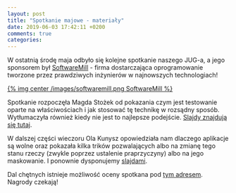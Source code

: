 ```yaml
---
layout: post
title: "Spotkanie majowe - materiały"
date: 2019-06-03 17:42:11 +0200
comments: true
categories: 
---
```

W ostatnią środę maja odbyło się kolejne spotkanie naszego JUG-a, a jego sponsorem był <a href="https://www.softwaremill.com/" target="_blank">SoftwareMill</a> - firma dostarczająca oprogramowanie tworzone przez prawdziwych inżynierów w najnowszych technologiach!

[{% img center /images/softwaremill.png SoftwareMill %}](https://softwaremill.com/)

Spotkanie rozpoczęła Magda Stożek od pokazania czym jest testowanie oparte na właściwościach i jak stosować tę technikę w rozsądny sposób.
Wytłumaczyła również kiedy nie jest to najlepsze podejście. <a href="https://slides.com/magdastozek/property-based-testing/" target="_blank">Slajdy znajdują się tutaj</a>.

W dalszej części wieczoru Ola Kunysz opowiedziała nam dlaczego aplikacje są wolne oraz pokazała kilka trików pozwalających albo na zmianę tego stanu rzeczy (zwykle poprzez
ustalenie praprzyczyny) albo na jego maskowanie.
I ponownie dysponujemy <a href="/files/Kunysz_Performance.pdf">slajdami</a>.

Dal chętnych istnieje możliwość oceny spotkana pod <a target="_blank" href="https://docs.google.com/forms/d/e/1FAIpQLSd2eG-Ublzu_8ejC1qgbeyXQMKlfxjH-yW6Cx84JvMCLM3fww/viewform">tym adresem</a>. Nagrody czekają!